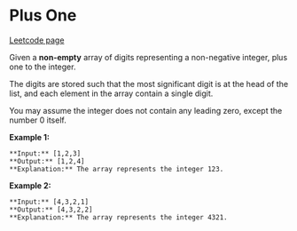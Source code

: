 # Plus One
[Leetcode page](https://leetcode.com/problems/plus-one/description)

Given a **non-empty** array of digits  representing a non-negative integer,
plus one to the integer.

The digits are stored such that the most significant digit is at the head of
the list, and each element in the array contain a single digit.

You may assume the integer does not contain any leading zero, except the
number 0 itself.

**Example 1:**

    
    
    **Input:** [1,2,3]
    **Output:** [1,2,4]
    **Explanation:** The array represents the integer 123.
    

**Example 2:**

    
    
    **Input:** [4,3,2,1]
    **Output:** [4,3,2,2]
    **Explanation:** The array represents the integer 4321.
    

